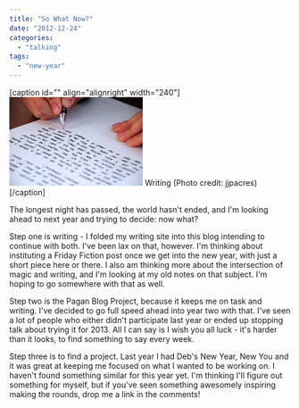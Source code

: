 ```yaml
---
title: "So What Now?"
date: "2012-12-24"
categories: 
  - "talking"
tags: 
  - "new-year"
---
```


\[caption id="" align="alignright" width="240"\][![Writing](images/3293117576_05f43d8305_m.jpg "Writing")](http://www.flickr.com/photos/12584908@N08/3293117576) Writing (Photo credit: jjpacres)\[/caption\]

The longest night has passed, the world hasn't ended, and I'm looking ahead to next year and trying to decide: now what?

Step one is writing - I folded my writing site into this blog intending to continue with both. I've been lax on that, however. I'm thinking about instituting a Friday Fiction post once we get into the new year, with just a short piece here or there. I also am thinking more about the intersection of magic and writing, and I'm looking at my old notes on that subject. I'm hoping to go somewhere with that as well.

Step two is the Pagan Blog Project, because it keeps me on task and writing. I've decided to go full speed ahead into year two with that. I've seen a lot of people who either didn't participate last year or ended up stopping talk about trying it for 2013. All I can say is I wish you all luck - it's harder than it looks, to find something to say every week.

Step three is to find a project. Last year I had Deb's New Year, New You and it was great at keeping me focused on what I wanted to be working on. I haven't found something similar for this year yet. I'm thinking I'll figure out something for myself, but if you've seen something awesomely inspiring making the rounds, drop me a link in the comments!
